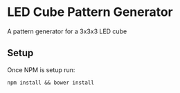 # LED Cube Pattern Generator
A pattern generator for a 3x3x3 LED cube

## Setup

Once NPM is setup run:

```npm install && bower install```
